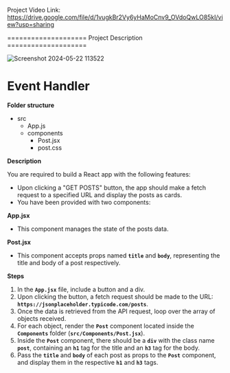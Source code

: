 Project Video Link: https://drive.google.com/file/d/1vugkBr2Vy6yHaMoCnv9_OVdoQwLO85kI/view?usp=sharing

==================== Project Description ====================

![Screenshot 2024-05-22 113522](https://github.com/jay-228/React-Event_Handler/assets/122542095/c91c7e46-7d86-45d3-81b1-2e6f7ba1599d)



# **Event Handler**

**Folder structure**

- src
    - App.js
    - components
        - Post.jsx
        - post.css

**Description**

You are required to build a React app with the following features:

- Upon clicking a "GET POSTS" button, the app should make a fetch request to a specified URL and display the posts as cards.
- You have been provided with two components:

**App.jsx**

- This component manages the state of the posts data.

**Post.jsx**

- This component accepts props named **`title`** and **`body`**, representing the title and body of a post respectively.

**Steps**

1. In the **`App.jsx`** file, include a button and a div.
2. Upon clicking the button, a fetch request should be made to the URL: **`https://jsonplaceholder.typicode.com/posts`**.
3. Once the data is retrieved from the API request, loop over the array of objects received.
4. For each object, render the **`Post`** component located inside the **`Components`** folder (**`src/Components/Post.jsx`**).
5. Inside the **`Post`** component, there should be a **`div`** with the class name **`post`**, containing an **`h1`** tag for the title and an **`h3`** tag for the body.
6. Pass the **`title`** and **`body`** of each post as props to the **`Post`** component, and display them in the respective **`h1`** and **`h3`** tags.
